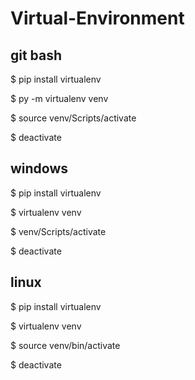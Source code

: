 # Virtual-Environment

## git bash

$ pip install virtualenv

$ py -m virtualenv venv

$ source venv/Scripts/activate

$ deactivate

## windows

$ pip install virtualenv

$ virtualenv venv

$ venv/Scripts/activate

$ deactivate


## linux

$ pip install virtualenv

$ virtualenv venv

$ source venv/bin/activate

$ deactivate


